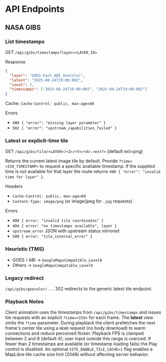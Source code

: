 # API Endpoints

## NASA GIBS

### List timestamps
GET `/api/gibs/timestamps?layer=<LAYER_ID>`

Response
```json
{
  "layer": "GOES-East_ABI_GeoColor",
  "latest": "2025-08-24T19:00:00Z",
  "count": 2,
  "timestamps": ["2025-08-24T18:00:00Z", "2025-08-24T19:00:00Z"]
}
```

Cache: `Cache-Control: public, max-age=60`

Errors
* `400 { "error": "missing layer parameter" }`
* `502 { "error": "upstream_capabilities_failed" }`

### Latest or explicit-time tile
GET `/api/gibs/tile/<LAYER>/<Z>/<Y>/<X>.<ext?>` (default ext=png)

Returns the current latest image tile by default. Provide `?time=<ISO_TIMESTAMP>` to request a specific available timestamp. If the supplied time is not available for that layer the route returns `400 { "error": "invalid time for layer" }`.

Headers
* `Cache-Control: public, max-age=60`
* `Content-Type: image/png` (or image/jpeg for `.jpg` requests)

Errors
* `400 { error: "invalid tile coordinates" }`
* `404 { error: "no timestamps available", layer }`
* `upstream_error` JSON with upstream status mirrored
* `500 { error: "tile_internal_error" }`

### Heuristic (TMS)
* GOES / ABI → `GoogleMapsCompatible_Level8`
* Others → `GoogleMapsCompatible_Level9`

### Legacy redirect
`/api/gibs/geocolor/...` 302 redirects to the generic latest tile endpoint.

### Playback Notes
Client animation uses the timestamps from `/api/gibs/timestamps` and issues tile requests with an explicit `?time=<ISO>` for each frame. The **latest** view omits the `?time` parameter. During playback the client prefetches the next frame's center tile using a `HEAD` request (no body download) to warm connections and reduce perceived flicker. Playback FPS is clamped between 2 and 8 (default 4); user input outside this range is coerced. If fewer than 2 timestamps are available (or timestamp loading fails) the Play control is disabled. An optional `VITE_ENABLE_TILE_CACHE=1` flag enables a MapLibre tile cache size hint (2048) without affecting server behavior.
